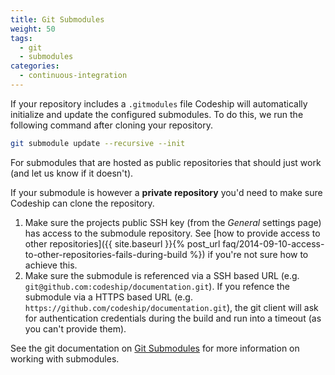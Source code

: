 ```yaml
---
title: Git Submodules
weight: 50
tags:
  - git
  - submodules
categories:
  - continuous-integration
---
```


If your repository includes a `.gitmodules` file Codeship will automatically initialize and update the configured submodules. To do this, we run the following command after cloning your repository.

```bash
git submodule update --recursive --init
```

For submodules that are hosted as public repositories that should just work (and let us know if it doesn't).

If your submodule is however a **private repository** you'd need to make sure Codeship can clone the repository.

1. Make sure the projects public SSH key (from the _General_ settings page) has access to the submodule repository. See [how to provide access to other repositories]({{ site.baseurl }}{% post_url faq/2014-09-10-access-to-other-repositories-fails-during-build %}) if you're not sure how to achieve this.
2. Make sure the submodule is referenced via a SSH based URL (e.g. `git@github.com:codeship/documentation.git`). If you refence the submodule via a HTTPS based URL (e.g. `https://github.com/codeship/documentation.git`), the git client will ask for authentication credentials during the build and run into a timeout (as you can't provide them).

See the git documentation on [Git Submodules](https://git-scm.com/book/en/v2/Git-Tools-Submodules) for more information on working with submodules.
